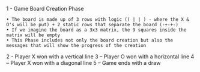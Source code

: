 1 - Game Board Creation Phase

    • The board is made up of 3 rows with logic (( | | ) - where the X & O's will be put) + 2 static rows that separate the board (-+-+-)
    • If we imagine the board as a 3x3 matrix, the 9 squares inside the matrix will be empty
    • This Phase includes not only the board creation but also the messages that will show the progress of the creation

2 - Player X won with a vertical line
3 – Player O won with a horizontal line
4 – Player X won with a diagonal line
5 – Game ends with a draw

